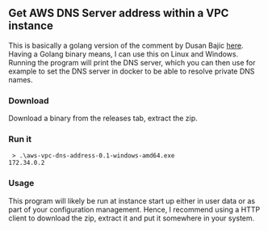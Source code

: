 ## Get AWS DNS Server address within a VPC instance

This is basically a golang version of the comment by Dusan Bajic [here](https://stackoverflow.com/questions/39100395/getting-the-dns-ip-used-within-an-aws-vpc).
Having a Golang binary means, I can use this on Linux and Windows.  Running the program will print the DNS server, which you can then 
use for example to set the DNS server in docker to be able to resolve private DNS names.

### Download

Download a binary from the releases tab, extract the zip.

### Run it

```
 > .\aws-vpc-dns-address-0.1-windows-amd64.exe
172.34.0.2
```

### Usage

This program will likely be run at instance start up either in user data or as part of your configuration management.
Hence, I recommend using a HTTP client to download the zip, extract it and put it somewhere in your system.
